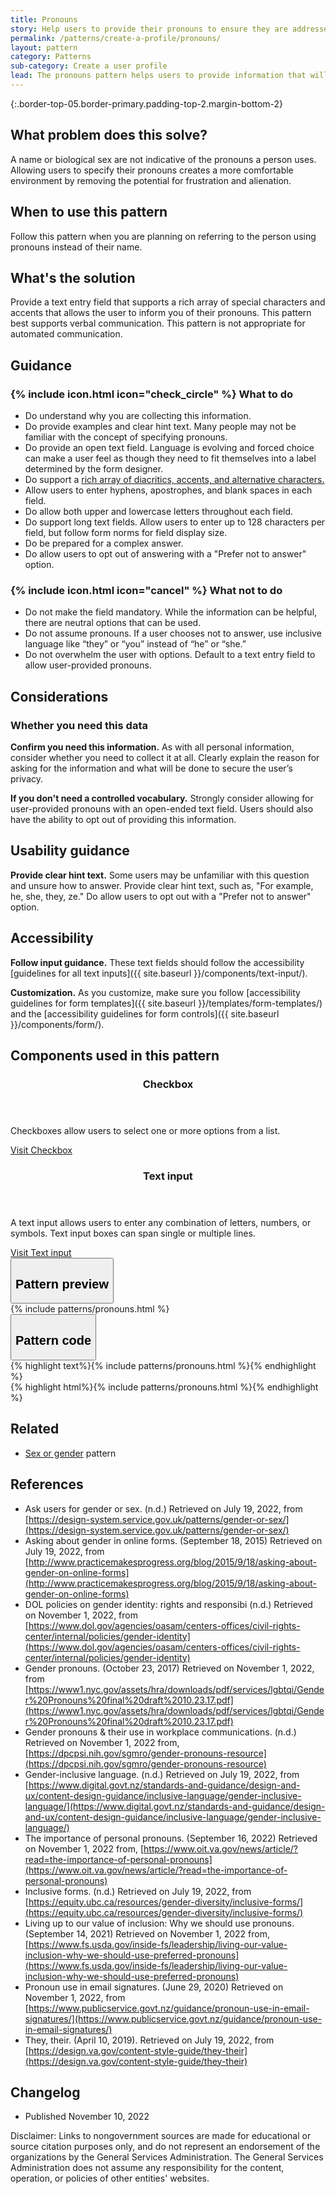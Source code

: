 ```yaml
---
title: Pronouns
story: Help users to provide their pronouns to ensure they are addressed in the manner they prefer
permalink: /patterns/create-a-profile/pronouns/
layout: pattern
category: Patterns
sub-category: Create a user profile
lead: The pronouns pattern helps users to provide information that will allow them to feel confident they will be addressed with the pronouns they use.
---
```


{:.border-top-05.border-primary.padding-top-2.margin-bottom-2}

## What problem does this solve?
A name or biological sex are not indicative of the pronouns a person uses. Allowing users to specify their pronouns creates a more comfortable environment by removing the potential for frustration and alienation.
 
## When to use this pattern 
Follow this pattern when you are planning on referring to the person using pronouns instead of their name.

## What's the solution
Provide a text entry field that supports a rich array of special characters and accents that allows the user to inform you of their pronouns. This pattern best supports verbal communication. This pattern is not appropriate for automated communication.

## Guidance

<div class="grid-row grid-gap-3">
  <div class="tablet:grid-col-5">
    <div class="do-dont">
      <div class="do-dont__do">
        <h3 class="do-dont__heading">
          {% include icon.html icon="check_circle" %}
          What to do
        </h3>
        <div class="do-dont__content">
          <ul>
            <li>Do understand why you are collecting this information.</li>
            <li>Do provide examples and clear hint text. Many people may not be familiar with the concept of specifying pronouns.</li>
            <li>Do provide an open text field. Language is evolving and forced choice can make a user feel as though they need to fit themselves into a label determined by the form designer.</li>
            <li>Do support a <a href="https://web.library.yale.edu/cataloging/music/diacrit">rich array of diacritics, accents, and alternative characters.</a></li>
            <li>Allow users to enter hyphens, apostrophes, and blank spaces in each field.</li>
            <li>Do allow both upper and lowercase letters throughout each field.</li>
            <li>Do support long text fields. Allow users to enter up to 128 characters per field, but follow form norms for field display size.</li>
            <li>Do be prepared for a complex answer.</li>
            <li>Do allow users to opt out of answering with a "Prefer not to answer" option.</li>
          </ul> 
        </div>
      </div>
    </div>
  </div>
  <div class="tablet:grid-col-5">
    <div class="do-dont__dont">
      <h3 class="do-dont__heading">
        {% include icon.html icon="cancel" %}
        What not to do
      </h3>
      <div class="do-dont__content">
          <ul>
            <li>Do not make the field mandatory. While the information can be helpful, there are neutral options that can be used.</li>
            <li>Do not assume pronouns. If a user chooses not to answer, use inclusive language like “they” or “you” instead of “he” or “she.”</li>
            <li>Do not overwhelm the user with options. Default to a text entry field to allow user-provided pronouns.</li>
          </ul>
      </div>
    </div>
  </div>
</div>

## Considerations
### Whether you need this data
<strong>Confirm you need this information.</strong> As with all personal information, consider whether you need to collect it at all. Clearly explain the reason for asking for the information and what will be done to secure the user’s privacy. 

<strong>If you don't need a controlled vocabulary.</strong> Strongly consider allowing for user-provided pronouns with an open-ended text field. Users should also have the ability to opt out of providing this information.

## Usability guidance

<strong>Provide clear hint text.</strong> Some users may be unfamiliar with this question and unsure how to answer. Provide clear hint text, such as, "For example, he, she, they, ze." Do allow users to opt out with a "Prefer not to answer" option.

## Accessibility

<strong>Follow input guidance.</strong> These text fields should follow the accessibility [guidelines for all text inputs]({{ site.baseurl }}/components/text-input/). 

<strong>Customization.</strong> As you customize, make sure you follow [accessibility guidelines for form templates]({{ site.baseurl }}/templates/form-templates/) and the [accessibility guidelines for form controls]({{ site.baseurl }}/components/form/).

## Components used in this pattern

<div class="usa-card-group flex-row margin-top-2">
  <div
  class="usa-card site-component-card grid-col-4 tablet:grid-col-4 margin-bottom-2"
  role="region"
  aria-atomic="true"
  aria-label="Visit checkbox component"
  data-meta="Visit checkbox component">
      <div class="usa-card__container">
      <header class="usa-card__header">
          <h3 class="usa-card__heading font-lang-lg">Checkbox</h3>
      </header>
      <div class="usa-card__body font-lang-sm">
          <p>Checkboxes allow users to select one or more options from a list.</p>
          <a href="{{ site.baseurl }}/components/checkbox/">Visit Checkbox</a>
      </div>
    </div>
  </div>
  <div
  class="usa-card site-component-card grid-col-4 tablet:grid-col-4 margin-bottom-2"
  role="region"
  aria-atomic="true"
  aria-label="Visit text input component"
  data-meta="Visit text input component">
      <div class="usa-card__container">
      <header class="usa-card__header">
          <h3 class="usa-card__heading font-lang-lg">Text input</h3>
      </header>
      <div class="usa-card__body font-lang-sm">
          <p>A text input allows users to enter any combination of letters, numbers, or symbols. Text input boxes can span single or multiple lines.</p>
          <a href="{{ site.baseurl }}/components/text-input/">Visit Text input</a>
      </div>
    </div>
  </div>
</div>

<div class="usa-accordion usa-accordion--bordered site-accordion-code site-component-preview">
  <button class="usa-accordion__button" aria-controls="accordion-preview" aria-expanded="true"><h2 id="pattern-preview">Pattern preview</h2></button>
  <div id="accordion-preview" class="usa-accordion__content">
    {% include patterns/pronouns.html %}
  </div>
</div>
<div class="usa-accordion usa-accordion--bordered site-accordion-code site-component-preview">
  <button class="usa-accordion__button" aria-controls="accordion-code" aria-expanded="false"><h2 id="pattern-code">Pattern code</h2></button>
  <div id="accordion-code" class="usa-accordion__content highlight-code">
    <div class="usa-sr-only">
      {% highlight text%}{% include patterns/pronouns.html %}{% endhighlight %}
    </div>
    {% highlight html%}{% include patterns/pronouns.html %}{% endhighlight %}
  </div>
</div>

## Related
- <a href="{{ site.baseurl }}/patterns/create-a-profile/sex-or-gender/">Sex or gender</a> pattern

## References
- Ask users for gender or sex. (n.d.) Retrieved on July 19, 2022, from [https://design-system.service.gov.uk/patterns/gender-or-sex/](https://design-system.service.gov.uk/patterns/gender-or-sex/)
- Asking about gender in online forms. (September 18, 2015) Retrieved on July 19, 2022, from [http://www.practicemakesprogress.org/blog/2015/9/18/asking-about-gender-on-online-forms](http://www.practicemakesprogress.org/blog/2015/9/18/asking-about-gender-on-online-forms)
- DOL policies on gender identity: rights and responsibi (n.d.) Retrieved on November 1, 2022, from [https://www.dol.gov/agencies/oasam/centers-offices/civil-rights-center/internal/policies/gender-identity](https://www.dol.gov/agencies/oasam/centers-offices/civil-rights-center/internal/policies/gender-identity)
- Gender pronouns. (October 23, 2017) Retrieved on November 1, 2022, from 
[https://www1.nyc.gov/assets/hra/downloads/pdf/services/lgbtqi/Gender%20Pronouns%20final%20draft%2010.23.17.pdf](https://www1.nyc.gov/assets/hra/downloads/pdf/services/lgbtqi/Gender%20Pronouns%20final%20draft%2010.23.17.pdf)
- Gender pronouns & their use in workplace communications. (n.d.) Retrieved on November 1, 2022 from, [https://dpcpsi.nih.gov/sgmro/gender-pronouns-resource](https://dpcpsi.nih.gov/sgmro/gender-pronouns-resource)
- Gender-inclusive language. (n.d.) Retrieved on July 19, 2022, from [https://www.digital.govt.nz/standards-and-guidance/design-and-ux/content-design-guidance/inclusive-language/gender-inclusive-language/](https://www.digital.govt.nz/standards-and-guidance/design-and-ux/content-design-guidance/inclusive-language/gender-inclusive-language/)
- The importance of personal pronouns. (September 16, 2022) Retrieved on November 1, 2022 from, [https://www.oit.va.gov/news/article/?read=the-importance-of-personal-pronouns](https://www.oit.va.gov/news/article/?read=the-importance-of-personal-pronouns) 
- Inclusive forms. (n.d.) Retrieved on July 19, 2022, from [https://equity.ubc.ca/resources/gender-diversity/inclusive-forms/](https://equity.ubc.ca/resources/gender-diversity/inclusive-forms/) 
- Living up to our value of inclusion: Why we should use pronouns. (September 14, 2021) Retrieved on November 1, 2022 from, [https://www.fs.usda.gov/inside-fs/leadership/living-our-value-inclusion-why-we-should-use-preferred-pronouns](https://www.fs.usda.gov/inside-fs/leadership/living-our-value-inclusion-why-we-should-use-preferred-pronouns)
- Pronoun use in email signatures. (June 29, 2020) Retrieved on November 1, 2022, from [https://www.publicservice.govt.nz/guidance/pronoun-use-in-email-signatures/](https://www.publicservice.govt.nz/guidance/pronoun-use-in-email-signatures/)
- They, their. (April 10, 2019). Retrieved on July 19, 2022, from [https://design.va.gov/content-style-guide/they-their](https://design.va.gov/content-style-guide/they-their) 

## Changelog
- Published November 10, 2022

Disclaimer: Links to nongovernment sources are made for educational or source citation purposes only, and do not represent an endorsement of the organizations by the General Services Administration. The General Services Administration does not assume any responsibility for the content, operation, or policies of other entities' websites.